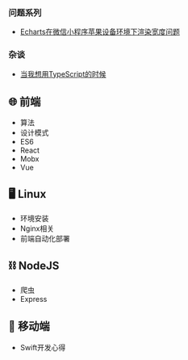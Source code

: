 ### 问题系列
- [Echarts在微信小程序苹果设备环境下渲染宽度问题](/大前端/问题记录/2019/fix0719.html)

### 杂谈
- [当我想用TypeScript的时候](/杂谈/2019/talk0719.html)

## 🌐 前端

- 算法
- 设计模式
- ES6
- React
- Mobx
- Vue

## 🖥 Linux

- 环境安装
- Nginx相关
- 前端自动化部署

## ⛓ NodeJS

- 爬虫
- Express

## 📱 移动端

- Swift开发心得